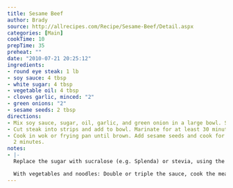 ```yaml
---
title: Sesame Beef
author: Brady
source: http://allrecipes.com/Recipe/Sesame-Beef/Detail.aspx
categories: [Main]
cookTime: 10
prepTime: 35
preheat: ""
date: "2010-07-21 20:25:12"
ingredients:
- round eye steak: 1 lb
- soy sauce: 4 tbsp
- white sugar: 4 tbsp
- vegetable oil: 4 tbsp
- cloves garlic, minced: "2"
- green onions: "2"
- sesame seeds: 2 tbsp
directions:
- Mix soy sauce, sugar, oil, garlic, and green onion in a large bowl. Set aside.
- Cut steak into strips and add to bowl. Marinate for at least 30 minutes or overnight.
- Cook in wok or frying pan until brown. Add sesame seeds and cook for and additional
  2 minutes.
notes:
- |-
  Replace the sugar with sucralose (e.g. Splenda) or stevia, using the substitution on the package.

  With vegetables and noodles: Double or triple the sauce, cook the meat with 1/3 of it. Set the cooked meat/sauce aside and stir-fry the vegetables with the rest of the sauce. Add noodles and meat, stir together and heat, serve.
---
```


